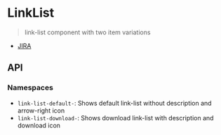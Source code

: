 # LinkList

> link-list component with two item variations

- [JIRA](https://jira.migros.net/browse/MIDUWEB-147)

## API

### Namespaces

- `link-list-default-`: Shows default link-list without description and arrow-right icon
- `link-list-download-`: Shows download link-list with description and download icon